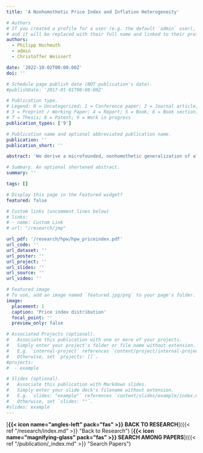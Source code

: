 ```yaml
---
title: 'A Nonhomothetic Price Index and Inflation Heterogeneity'

# Authors
# If you created a profile for a user (e.g. the default `admin` user), write the username (folder name) here
# and it will be replaced with their full name and linked to their profile.
authors:
  - Philipp Hochmuth
  - admin
  - Christoffer Weissert

date: '2022-10-02T00:00:00Z'
doi: ''

# Schedule page publish date (NOT publication's date).
#publishDate: '2017-01-01T00:00:00Z'

# Publication type.
# Legend: 0 = Uncategorized; 1 = Conference paper; 2 = Journal article;
# 3 = Preprint / Working Paper; 4 = Report; 5 = Book; 6 = Book section;
# 7 = Thesis; 8 = Patent; 9 = Work in progress
publication_types: ['9']

# Publication name and optional abbreviated publication name.
publication: ''
publication_short: ''

abstract: 'We derive a microfounded, nonhomothetic generalization of all known superlative price indices, including the Fisher, the Törnqvist, and the Sato-Vartia indices. The index varies continuously along the consumption distribution, aggregates consistently across heterogeneous households and largely avoids the need for estimation. In an empirical application to the United States using CEX-CPI data for the period 1995–2020, we find: (i) poor and rich households experience on average the same inflation rate; but (ii) inflation for the poorest decile is more than 2.5 times as volatile as that of the richest decile; and (iii) this higher volatility primarily stems from a larger exposure to price changes in food, gasoline and utilities. Our findings contrast with papers that construct standard price indices for different consumer groups. We show that the inflation inequality uncovered in these analyses may be a spurious result of failing to purge the underlying price indices from a bias owing to income effects on consumer behavior.'

# Summary. An optional shortened abstract.
summary: ''

tags: []

# Display this page in the Featured widget?
featured: false

# Custom links (uncomment lines below)
# links:  
# - name: Custom Link
# url: "/research/jmp"

url_pdf: '/research/hpw/hpw_priceindex.pdf'
url_code: ''
url_dataset: ''
url_poster: ''
url_project: ''
url_slides: ''
url_source: ''
url_video: ''

# Featured image
# To use, add an image named `featured.jpg/png` to your page's folder.
image:
  placement: 1
  caption: 'Price index distribution'
  focal_point: ''
  preview_only: false

# Associated Projects (optional).
#   Associate this publication with one or more of your projects.
#   Simply enter your project's folder or file name without extension.
#   E.g. `internal-project` references `content/project/internal-project/index.md`.
#   Otherwise, set `projects: []`.
#projects:
#  - example

# Slides (optional).
#   Associate this publication with Markdown slides.
#   Simply enter your slide deck's filename without extension.
#   E.g. `slides: "example"` references `content/slides/example/index.md`.
#   Otherwise, set `slides: ""`.
#slides: example
---
```


[**{{< icon name="angles-left" pack="fas" >}} BACK TO RESEARCH**]({{< ref "/research/index.md" >}} "Back to Research")
**<span class="middot-divider"></span>**
[**{{< icon name="magnifying-glass" pack="fas" >}} SEARCH AMONG PAPERS**]({{< ref "/publication/_index.md" >}} "Search Papers")
